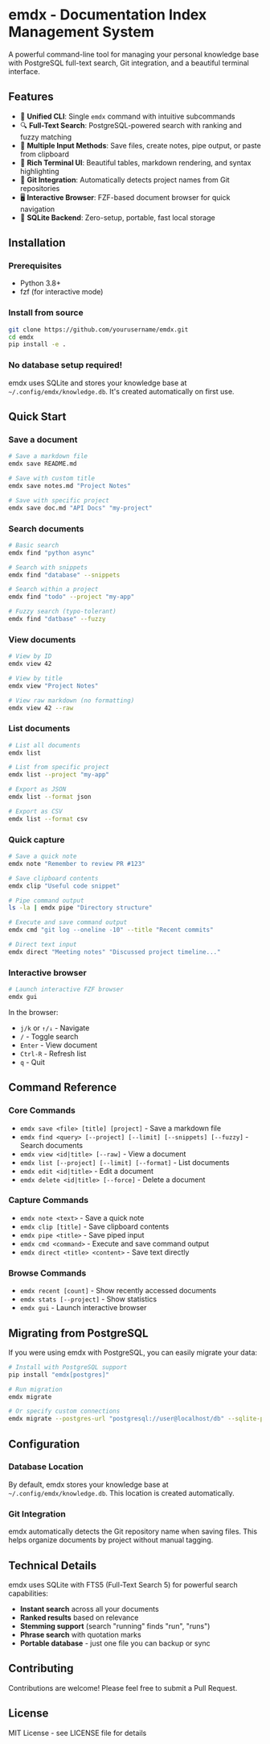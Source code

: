 # emdx - Documentation Index Management System

A powerful command-line tool for managing your personal knowledge base with PostgreSQL full-text search, Git integration, and a beautiful terminal interface.

## Features

- 🚀 **Unified CLI**: Single `emdx` command with intuitive subcommands
- 🔍 **Full-Text Search**: PostgreSQL-powered search with ranking and fuzzy matching
- 📝 **Multiple Input Methods**: Save files, create notes, pipe output, or paste from clipboard
- 🎨 **Rich Terminal UI**: Beautiful tables, markdown rendering, and syntax highlighting
- 🔧 **Git Integration**: Automatically detects project names from Git repositories
- 🖥️ **Interactive Browser**: FZF-based document browser for quick navigation
- 💾 **SQLite Backend**: Zero-setup, portable, fast local storage

## Installation

### Prerequisites

- Python 3.8+
- fzf (for interactive mode)

### Install from source

```bash
git clone https://github.com/yourusername/emdx.git
cd emdx
pip install -e .
```

### No database setup required!

emdx uses SQLite and stores your knowledge base at `~/.config/emdx/knowledge.db`. It's created automatically on first use.

## Quick Start

### Save a document
```bash
# Save a markdown file
emdx save README.md

# Save with custom title
emdx save notes.md "Project Notes"

# Save with specific project
emdx save doc.md "API Docs" "my-project"
```

### Search documents
```bash
# Basic search
emdx find "python async"

# Search with snippets
emdx find "database" --snippets

# Search within a project
emdx find "todo" --project "my-app"

# Fuzzy search (typo-tolerant)
emdx find "datbase" --fuzzy
```

### View documents
```bash
# View by ID
emdx view 42

# View by title
emdx view "Project Notes"

# View raw markdown (no formatting)
emdx view 42 --raw
```

### List documents
```bash
# List all documents
emdx list

# List from specific project
emdx list --project "my-app"

# Export as JSON
emdx list --format json

# Export as CSV
emdx list --format csv
```

### Quick capture
```bash
# Save a quick note
emdx note "Remember to review PR #123"

# Save clipboard contents
emdx clip "Useful code snippet"

# Pipe command output
ls -la | emdx pipe "Directory structure"

# Execute and save command output
emdx cmd "git log --oneline -10" --title "Recent commits"

# Direct text input
emdx direct "Meeting notes" "Discussed project timeline..."
```

### Interactive browser
```bash
# Launch interactive FZF browser
emdx gui
```

In the browser:
- `j/k` or `↑/↓` - Navigate
- `/` - Toggle search
- `Enter` - View document
- `Ctrl-R` - Refresh list
- `q` - Quit

## Command Reference

### Core Commands
- `emdx save <file> [title] [project]` - Save a markdown file
- `emdx find <query> [--project] [--limit] [--snippets] [--fuzzy]` - Search documents
- `emdx view <id|title> [--raw]` - View a document
- `emdx list [--project] [--limit] [--format]` - List documents
- `emdx edit <id|title>` - Edit a document
- `emdx delete <id|title> [--force]` - Delete a document

### Capture Commands
- `emdx note <text>` - Save a quick note
- `emdx clip [title]` - Save clipboard contents
- `emdx pipe <title>` - Save piped input
- `emdx cmd <command>` - Execute and save command output
- `emdx direct <title> <content>` - Save text directly

### Browse Commands
- `emdx recent [count]` - Show recently accessed documents
- `emdx stats [--project]` - Show statistics
- `emdx gui` - Launch interactive browser

## Migrating from PostgreSQL

If you were using emdx with PostgreSQL, you can easily migrate your data:

```bash
# Install with PostgreSQL support
pip install "emdx[postgres]"

# Run migration
emdx migrate

# Or specify custom connections
emdx migrate --postgres-url "postgresql://user@localhost/db" --sqlite-path ~/my-knowledge.db
```

## Configuration

### Database Location

By default, emdx stores your knowledge base at `~/.config/emdx/knowledge.db`. This location is created automatically.

### Git Integration

emdx automatically detects the Git repository name when saving files. This helps organize documents by project without manual tagging.

## Technical Details

emdx uses SQLite with FTS5 (Full-Text Search 5) for powerful search capabilities:

- **Instant search** across all your documents
- **Ranked results** based on relevance
- **Stemming support** (search "running" finds "run", "runs")
- **Phrase search** with quotation marks
- **Portable database** - just one file you can backup or sync

## Contributing

Contributions are welcome! Please feel free to submit a Pull Request.

## License

MIT License - see LICENSE file for details

